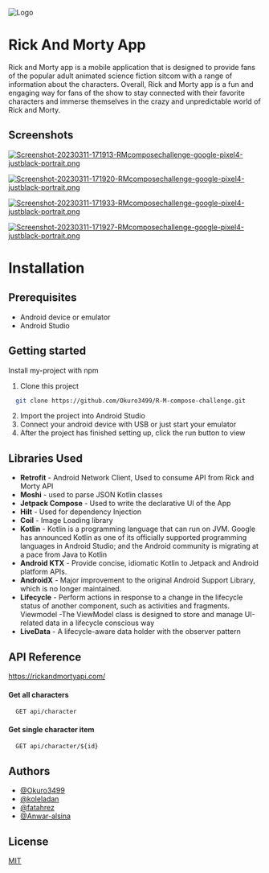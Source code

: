 ![Logo](https://i.postimg.cc/MTw6Dpff/Seek-Png-1.png)


# Rick And Morty App

Rick and Morty app is a mobile application that is designed to provide fans of the popular adult animated science fiction sitcom with a range of information about the characters.
Overall, Rick and Morty app is a fun and engaging way for fans of the show to stay connected with their favorite characters and immerse themselves in the crazy and unpredictable world of Rick and Morty.


## Screenshots

[![Screenshot-20230311-171913-RMcomposechallenge-google-pixel4-justblack-portrait.png](https://i.postimg.cc/j54gV3b4/Screenshot-20230311-171913-RMcomposechallenge-google-pixel4-justblack-portrait.png)](https://postimg.cc/qhgXyLgN)

[![Screenshot-20230311-171920-RMcomposechallenge-google-pixel4-justblack-portrait.png](https://i.postimg.cc/HLp8Z66g/Screenshot-20230311-171920-RMcomposechallenge-google-pixel4-justblack-portrait.png)](https://postimg.cc/pm6dyJNG)

[![Screenshot-20230311-171933-RMcomposechallenge-google-pixel4-justblack-portrait.png](https://i.postimg.cc/nzmsMNzq/Screenshot-20230311-171933-RMcomposechallenge-google-pixel4-justblack-portrait.png)](https://postimg.cc/HcpWhZbL)

[![Screenshot-20230311-171927-RMcomposechallenge-google-pixel4-justblack-portrait.png](https://i.postimg.cc/43Nb74kV/Screenshot-20230311-171927-RMcomposechallenge-google-pixel4-justblack-portrait.png)](https://postimg.cc/G4Vs6Cpm)

# Installation
## Prerequisites
- Android device or emulator
- Android Studio

## Getting started
Install my-project with npm
1. Clone this project
```bash
  git clone https://github.com/Okuro3499/R-M-compose-challenge.git
```
2. Import the project into Android Studio
3. Connect your android device with USB or just start your emulator
4. After the project has finished setting up, click the run button to view

    
## Libraries Used

 - **Retrofit** - Android Network Client, Used to consume API from Rick and Morty API
 - **Moshi** - used to parse JSON Kotlin classes
 - **Jetpack Compose** - Used to write the declarative UI of the App
 - **Hilt** - Used for dependency Injection
 - **Coil** - Image Loading library
 - **Kotlin** - Kotlin is a programming language that can run on JVM. Google has announced Kotlin as one of its officially supported programming languages in Android Studio; and the Android community is migrating at a pace from Java to Kotlin
- **Android KTX** - Provide concise, idiomatic Kotlin to Jetpack and Android platform APIs.
- **AndroidX** - Major improvement to the original Android Support Library, which is no longer maintained.
- **Lifecycle** - Perform actions in response to a change in the lifecycle status of another component, such as activities and fragments.
Viewmodel -The ViewModel class is designed to store and manage UI-related data in a lifecycle conscious way
- **LiveData** - A lifecycle-aware data holder with the observer pattern

## API Reference
https://rickandmortyapi.com/

#### Get all characters

```http
  GET api/character
```

#### Get single character item

```http
  GET api/character/${id}
```

## Authors

- [@Okuro3499](https://github.com/Okuro3499)
- [@koleladan](https://github.com/koleladan)
- [@fatahrez](https://github.com/fatahrez)
- [@Anwar-alsina](https://github.com/Anwar-alsina)

## License

[MIT](https://rickandmortychallenge.blogspot.com/2023/03/mit-license-copyright-c-2023-okuro3499.html)


